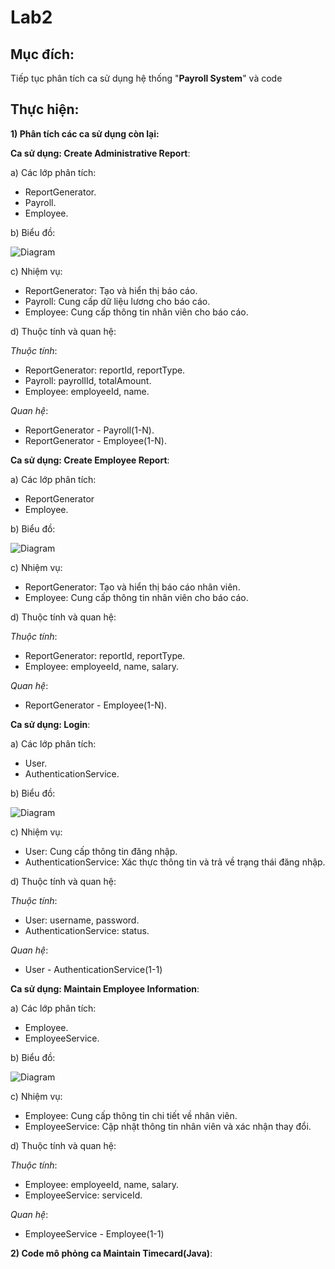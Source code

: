 # Lab2

## Mục đích: 
Tiếp tục phân tích ca sử dụng hệ thống "**Payroll System**" và code

## Thực hiện:

**1) Phân tích các ca sử dụng còn lại:**

  **Ca sử dụng: Create Administrative Report**:
  
  a) Các lớp phân tích:
  - ReportGenerator.
  - Payroll.
  - Employee.
    
  b) Biểu đồ:

  ![Diagram](https://www.planttext.com/api/plantuml/png/UhzxlqDnIM9HIMbk3bTYSab-aO9ZIcvc7XUOLD2rKmXABSWlAd5FpKijIWHAMocaGvYf40aDJIuq5I1D0OcLHVavELOAQQaboHbGdajYII9GEPIde8lDyABKajAYF5GDMCntpIt8oQzCJOLQ0ED2DS2u-An0qu9X1r0dE0Yi558oYmjo4YlXtdL8pKi1XXO0003__mC0)

  c) Nhiệm vụ:
  - ReportGenerator: Tạo và hiển thị báo cáo.
  - Payroll: Cung cấp dữ liệu lương cho báo cáo.
  - Employee: Cung cấp thông tin nhân viên cho báo cáo.

  d) Thuộc tính và quan hệ:
  
   *Thuộc tính*:
   - ReportGenerator: reportId, reportType.
   - Payroll: payrollId, totalAmount.
   - Employee: employeeId, name.

   *Quan hệ*:
   - ReportGenerator - Payroll(1-N).
   - ReportGenerator - Employee(1-N).


  **Ca sử dụng: Create Employee Report**:

  a) Các lớp phân tích:
  - ReportGenerator
  - Employee.

  b) Biểu đồ:

  ![Diagram](https://www.planttext.com/api/plantuml/png/UhzxlqDnIM9HIMbk3bTYSab-aO9ZIcvc7XUOLD2rKmXABSWlAd5FpKijIWHAMocaGvYfhha5EVcLgQaG1HgQN6WgGPfXQgmKqb9BaZDWN9V4aaIW1XXNGHURFKMf9QL5UMXQCEm0wWGxrKeX9REu82Un4iDP3gbvAK3V0G000F__0m00)

  c) Nhiệm vụ:
  - ReportGenerator: Tạo và hiển thị báo cáo nhân viên.
  - Employee: Cung cấp thông tin nhân viên cho báo cáo.

  d) Thuộc tính và quan hệ:
  
   *Thuộc tính*:
   - ReportGenerator: reportId, reportType.
   - Employee: employeeId, name, salary.
 
   *Quan hệ*:
   - ReportGenerator - Employee(1-N).

  **Ca sử dụng: Login**:

  a) Các lớp phân tích:
  - User.
  - AuthenticationService.

  b) Biểu đồ:

  ![Diagram](https://www.planttext.com/api/plantuml/png/R8qx3eCm40Lxds9BaC85A13fqo4Ei38hOWdMQ3_9uIXof5m1kwTvrSoy__aRrL3CzorWj2mmAqce0zq0JxStiQM8bZ9F99yKgOSjhuaRBn3ZJWyuKFMRPMd3hG1TITLa3qBcmg_gJuRcshHX95xA_mK00F__0m00)

  c) Nhiệm vụ:
  - User: Cung cấp thông tin đăng nhập.
  - AuthenticationService: Xác thực thông tin và trả về trạng thái đăng nhập.

  d) Thuộc tính và quan hệ:

   *Thuộc tính*:
   - User: username, password.
   - AuthenticationService: status.
 
   *Quan hệ*:
   -  User - AuthenticationService(1-1)

  **Ca sử dụng: Maintain Employee Information**:

  a) Các lớp phân tích:
  - Employee.
  - EmployeeService.

  b) Biểu đồ:

  ![Diagram](https://www.planttext.com/api/plantuml/png/R8z12i8m44NtESKiAzWBP24LTE7Q4uHaWe5aKgOJYsTpuP6yWh4GBDBDmF_yDv__Vhw6IGnBIL4PAvdXw58WjLpe3t1EOymFn2loFLZKK4Pd19jz8PyxRCBjWN3-UZlr1wv_QV0ezjRaYlzXq6-LCqfXQlO9nOGuTHjb5LucQB2PVE1a96IgoG79rR4V0000__y30000)

  c) Nhiệm vụ:
  - Employee: Cung cấp thông tin chi tiết về nhân viên.
  - EmployeeService: Cập nhật thông tin nhân viên và xác nhận thay đổi.

  d) Thuộc tính và quan hệ:

   *Thuộc tính*:
   - Employee: employeeId, name, salary.
   - EmployeeService: serviceId.

   *Quan hệ*:
   - EmployeeService - Employee(1-1)

**2) Code mô phỏng ca Maintain Timecard(Java)**:

  
